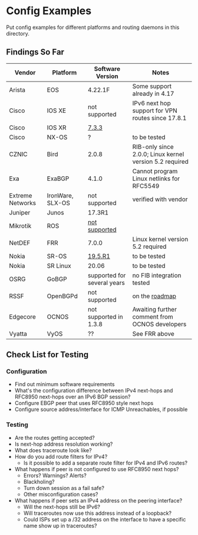 # Config Examples

Put config examples for different platforms and routing daemons in this directory.

## Findings So Far

| Vendor | Platform | Software Version | Notes |
| ------ | -------- | ---------------- | ----- |
| Arista | EOS | 4.22.1F | Some support already in 4.17 |
| Cisco | IOS XE | not supported | IPv6 next hop support for VPN routes since 17.8.1 |
| Cisco | IOS XR | [7.3.3](https://www.ausnog.net/sites/default/files/ausnog-2022/presentations/ausnog_2022-day2-07-cooper_lees-who_needs_arp_v4_via_v6.pdf) | |
| Cisco | NX-OS | ? | to be tested |
| CZNIC  | Bird     | 2.0.8  | RIB-only since 2.0.0; Linux kernel version 5.2 required |
| Exa | ExaBGP | 4.1.0 | Cannot program Linux netlinks for RFC5549 |
| Extreme Networks | IronWare, SLX-OS | not supported | verified with vendor |
| Juniper | Junos | 17.3R1 | |
| Mikrotik | ROS | [not supported](https://help.mikrotik.com/docs/display/ROS/Routing+Protocol+Overview) | |
| NetDEF  | FRR      | 7.0.0 | Linux kernel version 5.2 required |
| Nokia | SR-OS | [19.5.R1](https://documentation.nokia.com/cgi-bin/dbaccessfilename.cgi/3HE17292AAACTQZZA01_V1_7450%20ESS%207750%20SR%207950%20XRS%20MD-CLI%20Advanced%20Configuration%20Guide%20for%20Releases%20up%20to%2021.10.R3.pdf) | to be tested|
| Nokia | SR Linux | 20.06 | to be tested |
| OSRG | GoBGP | supported for several years | no FIB integration tested |
| RSSF | OpenBGPd | not supported | on the [roadmap](https://www.rssf.nl/roadmap) |
| Edgecore | OCNOS | not supported in 1.3.8 | Awaiting further comment from OCNOS developers |
| Vyatta | VyOS | ?? | See FRR above ||

## Check List for Testing

### Configuration
 * Find out minimum software requirements
 * What's the configuration difference between IPv4 next-hops and RFC8950 next-hops over an IPv6 BGP session?
 * Configure EBGP peer that uses RFC8950 style next hops
 * Configure source address/interface for ICMP Unreachables, if possible
### Testing
 * Are the routes getting accepted?
 * Is next-hop address resolution working?
 * What does traceroute look like?
 * How do you add route filters for IPv4?
   - Is it possible to add a separate route filter for IPv4 and IPv6 routes?
 * What happens if peer is not configured to use RFC8950 next hops?
   - Errors? Warnings? Alerts?
   - Blackholing?
   - Turn down session as a fail safe?
   - Other misconfiguration cases?
 * What happens if peer sets an IPv4 address on the peering interface?
   - Will the next-hops still be IPv6?
   - Will traceroutes now use this address instead of a loopback?
   - Could ISPs set up a /32 address on the interface to have a specific name show up in traceroutes?
